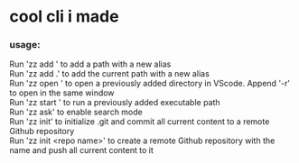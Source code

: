 # cool cli i made

### usage:
Run 'zz add <alias>' to add a path with a new alias  
Run 'zz add .' to add the current path with a new alias  
Run 'zz open <alias>' to open a previously added directory in VScode. Append '-r' to open in the same window  
Run 'zz start <alias>' to run a previously added executable path  
Run 'zz ask' to enable search mode  
Run 'zz init' to initialize .git and commit all current content to a remote Github repository  
Run 'zz init \<repo name>' to create a remote Github repository with the name and push all current content to it  
